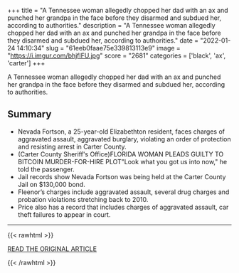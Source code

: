 +++
title = "A Tennessee woman allegedly chopped her dad with an ax and punched her grandpa in the face before they disarmed and subdued her, according to authorities."
description = "A Tennessee woman allegedly chopped her dad with an ax and punched her grandpa in the face before they disarmed and subdued her, according to authorities."
date = "2022-01-24 14:10:34"
slug = "61eeb0faae75e339813113e9"
image = "https://i.imgur.com/bhjflFU.jpg"
score = "2681"
categories = ['black', 'ax', 'carter']
+++

A Tennessee woman allegedly chopped her dad with an ax and punched her grandpa in the face before they disarmed and subdued her, according to authorities.

## Summary

- Nevada Fortson, a 25-year-old Elizabethton resident, faces charges of aggravated assault, aggravated burglary, violating an order of protection and resisting arrest in Carter County.
- (Carter County Sheriff's Office)FLORIDA WOMAN PLEADS GUILTY TO BITCOIN MURDER-FOR-HIRE PLOT"Look what you got us into now," he told the passenger.
- Jail records show Nevada Fortson was being held at the Carter County Jail on $130,000 bond.
- Fleenor’s charges include aggravated assault, several drug charges and probation violations stretching back to 2010.
- Price also has a record that includes charges of aggravated assault, car theft failures to appear in court.

---

{{< rawhtml >}}
  <p class="article-category">
    <a target="_blank" href="https://www.fox5atlanta.com/news/tennessee-ax-woman-nevada-fortson">READ THE ORIGINAL ARTICLE</a>
  </p>
{{< /rawhtml >}}
